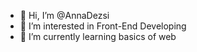 - 👋 Hi, I’m @AnnaDezsi
- 👀 I’m interested in Front-End Developing
- 🌱 I’m currently learning basics of web
